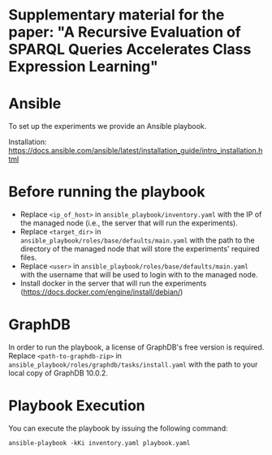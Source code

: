 # Supplementary material for the paper: "A Recursive Evaluation of SPARQL Queries Accelerates Class Expression Learning"

# Ansible
To set up the experiments we provide an Ansible playbook.

Installation: https://docs.ansible.com/ansible/latest/installation_guide/intro_installation.html

# Before running the playbook
 - Replace ```<ip_of_host>``` in ```ansible_playbook/inventory.yaml``` with the IP of the managed node (i.e., the server that will run the experiments).
 - Replace ```<target_dir>``` in ```ansible_playbook/roles/base/defaults/main.yaml``` with the path to the directory of the managed node that will store the experiments' required files.
 - Replace ```<user>``` in ```ansible_playbook/roles/base/defaults/main.yaml``` with the username that will be used to login with to the managed node.
 - Install docker in the server that will run the experiments (https://docs.docker.com/engine/install/debian/)

# GraphDB
In order to run the playbook, a license of GraphDB's free version is required. Replace ```<path-to-graphdb-zip>``` in ```ansible_playbook/roles/graphdb/tasks/install.yaml``` with the path to your local copy of GraphDB 10.0.2.

# Playbook Execution
You can execute the playbook by issuing the following command:

    ansible-playbook -kKi inventory.yaml playbook.yaml


